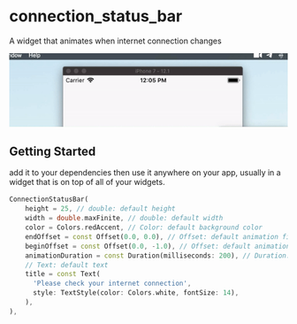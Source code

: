 # connection_status_bar

A widget that animates when internet connection changes

![](demo.gif)

## Getting Started

add it to your dependencies then use it anywhere on your app, usually in a widget that is on top of all of your widgets.

```dart
ConnectionStatusBar(
    height = 25, // double: default height
    width = double.maxFinite, // double: default width
    color = Colors.redAccent, // Color: default background color
    endOffset = const Offset(0.0, 0.0), // Offset: default animation finish point offset
    beginOffset = const Offset(0.0, -1.0), // Offset: default animation start point offset
    animationDuration = const Duration(milliseconds: 200), // Duration: default animation duration
    // Text: default text
    title = const Text(
      'Please check your internet connection',
      style: TextStyle(color: Colors.white, fontSize: 14),
    ),
),
```
